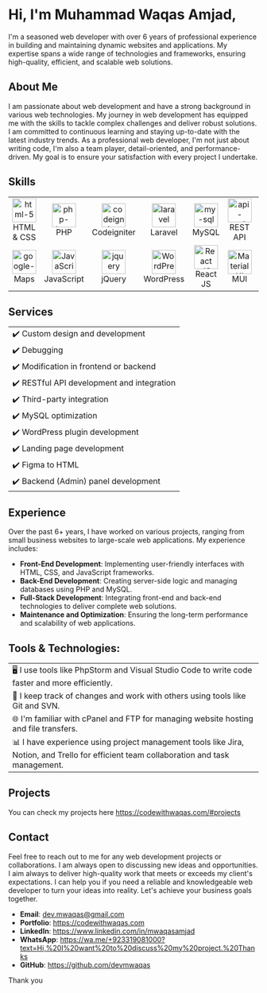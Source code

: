 # Hi, I'm Muhammad Waqas Amjad, 

I'm a seasoned web developer with over 6 years of professional experience in building and maintaining dynamic websites and applications. My expertise spans a wide range of technologies and frameworks, ensuring high-quality, efficient, and scalable web solutions.

## About Me

I am passionate about web development and have a strong background in various web technologies. My journey in web development has equipped me with the skills to tackle complex challenges and deliver robust solutions. I am committed to continuous learning and staying up-to-date with the latest industry trends. As a professional web developer, I'm not just about writing code, I'm also a team player, detail-oriented, and performance-driven. My goal is to ensure your satisfaction with every project I undertake.

## Skills

<table>
  <tr>
    <td align="center" width="96">
      <a href="https://codewithwaqas.com/">
        <img width="48" height="48" src="https://img.icons8.com/color/48/html-5--v1.png" alt="html-5"/>
      </a>
      <br>HTML & CSS
    </td>
    <td align="center" width="96">
      <a href="https://codewithwaqas.com/">
        <img width="48" height="48" src="https://img.icons8.com/officel/48/php-logo.png" alt="php-logo"/>
      </a>
      <br>PHP
    </td>
    <td align="center" width="96">
      <a href="https://codewithwaqas.com/">
        <img width="48" height="48" src="https://img.icons8.com/cute-clipart/48/codeigniter.png" alt="codeigniter"/>
      </a>
      <br>Codeigniter
    </td>
    <td align="center" width="96">
      <a href="https://codewithwaqas.com/">
        <img width="48" height="48" src="https://img.icons8.com/nolan/48/laravel.png" alt="laravel"/>
      </a>
      <br>Laravel
    </td>
    <td align="center" width="96">
      <a href="https://codewithwaqas.com/">
        <img width="48" height="48" src="https://img.icons8.com/fluency/48/my-sql.png" alt="my-sql"/>
      </a>
      <br>MySQL
    </td>
    <td align="center" width="96">
      <a href="https://codewithwaqas.com/">
        <img width="48" height="48" src="https://img.icons8.com/arcade/48/api-settings.png" alt="api-settings" />
      </a>
      <br>REST API
    </td>
    <td align="center" width="96">
      <a href="https://codewithwaqas.com/">
        <img width="48" height="48" src="https://img.icons8.com/color/48/stripe.png" alt="stripe"/>
      </a>
      <br>Stripe
    </td>
    <td align="center" width="96">
      <a href="https://codewithwaqas.com/">
        <img width="48" height="48" src="https://img.icons8.com/color/48/paypal.png" alt="paypal"/>
      </a>
      <br>Paypal
    </td>
  </tr>
  <tr>
    <td align="center" width="96">
      <a href="https://codewithwaqas.com/">
        <img width="48" height="48" src="https://img.icons8.com/plasticine/48/google-maps-new.png" alt="google-maps-new"/>
      </a>
      <br>Maps
    </td>
    <td align="center" width="96">
      <a href="https://codewithwaqas.com/">
        <img src="https://upload.wikimedia.org/wikipedia/commons/thumb/9/99/Unofficial_JavaScript_logo_2.svg/1024px-Unofficial_JavaScript_logo_2.svg.png" width="48" height="48" alt="JavaScript" />
      </a>
      <br>JavaScript
    </td>
    <td align="center" width="96">
      <a href="https://codewithwaqas.com/">
        <img width="48" height="48" src="https://img.icons8.com/ios-filled/48/jquery.png" alt="jquery"/>
      </a>
      <br>jQuery
    </td>
    <td align="center" width="96">
      <a href="https://codewithwaqas.com/">
        <img width="48" height="48" src="https://img.icons8.com/ios-filled/48/wordpress--v1.png" alt="WordPress"/>
      </a>
      <br>WordPress
    </td>
    <td align="center" width="96">
      <a href="https://codewithwaqas.com/">
        <img src="https://brandlogos.net/wp-content/uploads/2020/09/react-logo.png" width="48" height="48" alt="React JS" />
      </a>
      <br>React JS
    </td>
    <td align="center" width="96">
      <a href="https://codewithwaqas.com/">
        <img src="https://media.zeemly.com/zeemly/product/material-ui.png" width="48" height="48" alt="Material UI" />
      </a>
      <br>MUI
    </td>
    <td align="center" width="96">
      <a href="https://codewithwaqas.com/">
        <img width="64" height="64" src="https://img.icons8.com/nolan/64/tailwind_css.png" alt="tailwind_css"/>
      </a>
      <br>Tailwind
    </td>
    <td align="center" width="96">
      <a href="https://codewithwaqas.com/">
        <img width="48" height="48" src="https://cdn.worldvectorlogo.com/logos/redux.svg" alt="redux"/>
      </a>
      <br>Redux
    </td>
  </tr>
</table>

## Services

 <table>
    <tr>
      <td>
        ✔️ Custom design and development
      </td>
    </tr>
    <tr>
      <td>
        ✔️ Debugging
      </td>
    </tr>
    <tr>
      <td>
        ✔️ Modification in frontend or backend
      </td>
    </tr>
    <tr>
      <td>
        ✔️ RESTful API development and integration
      </td>
    </tr>
    <tr>
      <td>
        ✔️ Third-party integration
      </td>
    </tr>
    <tr>
      <td>
        ✔️ MySQL optimization
      </td>
    </tr>
    <tr>
      <td>
        ✔️ WordPress plugin development
      </td>
    </tr>
    <tr>
      <td>
        ✔️ Landing page development
      </td>
    </tr>
    <tr>
      <td>
        ✔️ Figma to HTML
      </td>
    </tr>
    <tr>
      <td>
        ✔️ Backend (Admin) panel development
      </td>
    </tr>
  </table>

## Experience

Over the past 6+ years, I have worked on various projects, ranging from small business websites to large-scale web applications. My experience includes:

- **Front-End Development**: Implementing user-friendly interfaces with HTML, CSS, and JavaScript frameworks.
- **Back-End Development**: Creating server-side logic and managing databases using PHP and MySQL.
- **Full-Stack Development**: Integrating front-end and back-end technologies to deliver complete web solutions.
- **Maintenance and Optimization**: Ensuring the long-term performance and scalability of web applications.

## Tools & Technologies:

   <table>
    <tr>
      <td>
        🖥️ I use tools like PhpStorm and Visual Studio Code to write code faster and more efficiently.
      </td>
    </tr>
    <tr>
      <td>
        🔄 I keep track of changes and work with others using tools like Git and SVN.
      </td>
    </tr>
    <tr>
      <td>
        🌐 I'm familiar with cPanel and FTP for managing website hosting and file transfers.
      </td>
    </tr>
    <tr>
      <td>
        📊 I have experience using project management tools like Jira, Notion, and Trello for efficient team collaboration and task management.
      </td>
    </tr>
  </table>

## Projects

You can check my projects here https://codewithwaqas.com/#projects

## Contact

Feel free to reach out to me for any web development projects or collaborations. I am always open to discussing new ideas and opportunities. I aim always to deliver high-quality work that meets or exceeds my client's expectations. I can help you if you need a reliable and knowledgeable web developer to turn your ideas into reality. Let's achieve your business goals together.

- **Email**: dev.mwaqas@gmail.com
- **Portfolio**: https://codewithwaqas.com
- **LinkedIn**: https://www.linkedin.com/in/mwaqasamjad
- **WhatsApp**: https://wa.me/+923319081000?text=Hi,%20I%20want%20to%20discuss%20my%20project.%20Thanks
- **GitHub**: https://github.com/devmwaqas

Thank you

